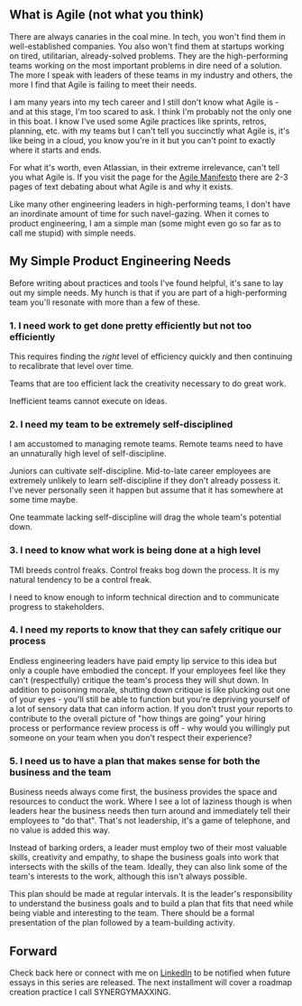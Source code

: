 ## What is Agile (not what you think)

There are always canaries in the coal mine. In tech, you won't find them in well-established companies. You also won't find them at startups working on tired, utilitarian, already-solved problems. They are the high-performing teams working on the most important problems in dire need of a solution. The more I speak with leaders of these teams in my industry and others, the more I find that Agile is failing to meet their needs.

I am many years into my tech career and I still don't know what Agile is - and at this stage, I'm too scared to ask. I think I'm probably not the only one in this boat. I know I've used some Agile practices like sprints, retros, planning, etc. with my teams but I can't tell you succinctly what Agile is, it's like being in a cloud, you know you're in it but you can't point to exactly where it starts and ends.

For what it's worth, even Atlassian, in their extreme irrelevance, can't tell you what Agile is. If you visit the page for the [Agile Manifesto](https://www.atlassian.com/agile/manifesto) there are 2-3 pages of text debating about what Agile is and why it exists.

Like many other engineering leaders in high-performing teams, I don't have an inordinate amount of time for such navel-gazing. When it comes to product engineering, I am a simple man (some might even go so far as to call me stupid) with simple needs.

## My Simple Product Engineering Needs

Before writing about practices and tools I've found helpful, it's sane to lay out my simple needs. My hunch is that if you are part of a high-performing team you'll resonate with more than a few of these.

### 1. I need work to get done pretty efficiently but not too efficiently

This requires finding the _right_ level of efficiency quickly and then continuing to recalibrate that level over time.

Teams that are too efficient lack the creativity necessary to do great work.

Inefficient teams cannot execute on ideas.

### 2. I need my team to be extremely self-disciplined

I am accustomed to managing remote teams. Remote teams need to have an unnaturally high level of self-discipline.

Juniors can cultivate self-discipline. Mid-to-late career employees are extremely unlikely to learn self-discipline if they don't already possess it. I've never personally seen it happen but assume that it has somewhere at some time maybe.

One teammate lacking self-discipline will drag the whole team's potential down.

### 3. I need to know what work is being done at a high level

TMI breeds control freaks. Control freaks bog down the process. It is my natural tendency to be a control freak.

I need to know enough to inform technical direction and to communicate progress to stakeholders.

### 4. I need my reports to know that they can safely critique our process

Endless engineering leaders have paid empty lip service to this idea but only a couple have embodied the concept. If your employees feel like they can't (respectfully) critique the team's process they will shut down. In addition to poisoning morale, shutting down critique is like plucking out one of your eyes - you'll still be able to function but you're depriving yourself of a lot of sensory data that can inform action. If you don't trust your reports to contribute to the overall picture of "how things are going" your hiring process or performance review process is off - why would you willingly put someone on your team when you don't respect their experience?

### 5. I need us to have a plan that makes sense for both the business and the team

Business needs always come first, the business provides the space and resources to conduct the work. Where I see a lot of laziness though is when leaders hear the business needs then turn around and immediately tell their employees to "do that". That's not leadership, it's a game of telephone, and no value is added this way.

Instead of barking orders, a leader must employ two of their most valuable skills, creativity and empathy, to shape the business goals into work that intersects with the skills of the team. Ideally, they can also link some of the team's interests to the work, although this isn't always possible.

This plan should be made at regular intervals. It is the leader's responsibility to understand the business goals and to build a plan that fits that need while being viable and interesting to the team. There should be a formal presentation of the plan followed by a team-building activity.

## Forward

Check back here or connect with me on [LinkedIn](https://linkedin.com/in/joshcsimmons) to be notified when future essays in this series are released. The next installment will cover a roadmap creation practice I call SYNERGYMAXXING.

